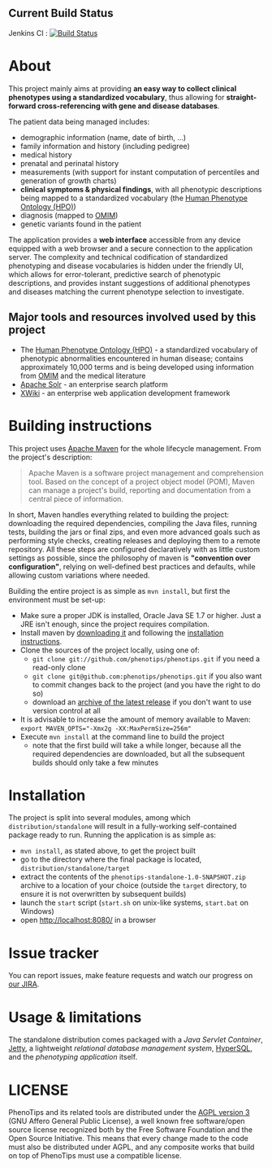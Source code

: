 ## Current Build Status ##
Jenkins CI : [![Build Status](https://ci.phenotips.org/job/phenotips/badge/icon)](https://ci.phenotips.org/job/phenotips/)

# About #

This project mainly aims at providing **an easy way to collect clinical phenotypes using a standardized vocabulary**, thus allowing for **straight-forward cross-referencing with gene and disease databases**.

The patient data being managed includes:
* demographic information (name, date of birth, ...)
* family information and history (including pedigree)
* medical history
* prenatal and perinatal history
* measurements (with support for instant computation of percentiles and generation of growth charts)
* **clinical symptoms & physical findings**, with all phenotypic descriptions being mapped to a standardized vocabulary (the [Human Phenotype Ontology (HPO)](http://www.human-phenotype-ontology.org/))
* diagnosis (mapped to [OMIM](http://omim.org/))
* genetic variants found in the patient

The application provides a **web interface** accessible from any device equipped with a web browser and a secure connection to the application server. The complexity and technical codification of standardized phenotyping and disease vocabularies is hidden under the friendly UI, which allows for error-tolerant, predictive search of phenotypic descriptions, and provides instant suggestions of additional phenotypes and diseases matching the current phenotype selection to investigate.

## Major tools and resources involved used by this project ##
* The [Human Phenotype Ontology (HPO)](http://www.human-phenotype-ontology.org/) - a standardized vocabulary of phenotypic abnormalities encountered in human disease; contains approximately 10,000 terms and is being developed using information from [OMIM](http://omim.org/) and the medical literature
* [Apache Solr](http://lucene.apache.org/solr/) - an enterprise search platform
* [XWiki](http://xwiki.org) - an enterprise web application development framework

# Building instructions #

This project uses [Apache Maven](http://maven.apache.org/) for the whole lifecycle management. From the project's description:

> Apache Maven is a software project management and comprehension tool.
> Based on the concept of a project object model (POM), Maven can manage
> a project's build, reporting and documentation from a central piece of information.

In short, Maven handles everything related to building the project: downloading the required dependencies, compiling the Java files, running tests, building the jars or final zips, and even more advanced goals such as performing style checks, creating releases and deploying them to a remote repository. All these steps are configured declaratively with as little custom settings as possible, since the philosophy of maven is **"convention over configuration"**, relying on well-defined best practices and defaults, while allowing custom variations where needed.

Building the entire project is as simple as `mvn install`, but first the environment must be set-up:

* Make sure a proper JDK is installed, Oracle Java SE 1.7 or higher. Just a JRE isn't enough, since the project requires compilation.
* Install maven by [downloading it](http://maven.apache.org/download.html) and following the [installation instructions](http://maven.apache.org/download.html#Installation).
* Clone the sources of the project locally, using one of:
    * `git clone git://github.com/phenotips/phenotips.git` if you need a read-only clone
    * `git clone git@github.com:phenotips/phenotips.git` if you also want to commit changes back to the project (and you have the right to do so)
    * download an [archive of the latest release](https://github.com/phenotips/phenotips/tags) if you don't want to use version control at all
* It is advisable to increase the amount of memory available to Maven: `export MAVEN_OPTS="-Xmx2g -XX:MaxPermSize=256m"`
* Execute `mvn install` at the command line to build the project
    * note that the first build will take a while longer, because all the required dependencies are downloaded, but all the subsequent builds should only take a few minutes

# Installation #

The project is split into several modules, among which `distribution/standalone` will result in a fully-working self-contained package ready to run. Running the application is as simple as:

* `mvn install`, as stated above, to get the project built
* go to the directory where the final package is located, `distribution/standalone/target`
* extract the contents of the `phenotips-standalone-1.0-SNAPSHOT.zip` archive to a location of your choice (outside the `target` directory, to ensure it is not overwritten by subsequent builds)
* launch the `start` script (`start.sh` on unix-like systems, `start.bat` on Windows)
* open [http://localhost:8080/](http://localhost:8080/) in a browser

# Issue tracker #

You can report issues, make feature requests and watch our progress on [our JIRA](https://phenotips.atlassian.net/projects/PT/issues/).

# Usage & limitations #

The standalone distribution comes packaged with a *Java Servlet Container*, [Jetty](http://www.eclipse.org/jetty/), a lightweight *relational database management system*, [HyperSQL](http://hsqldb.org/), and the *phenotyping application* itself.

# LICENSE #

PhenoTips and its related tools are distributed under the [AGPL version 3](http://www.gnu.org/licenses/agpl-3.0.html) (GNU Affero General Public License), a well known free software/open source license recognized both by the Free Software Foundation and the Open Source Initiative.
This means that every change made to the code must also be distributed under AGPL, and any composite works that build on top of PhenoTips must use a compatible license.
